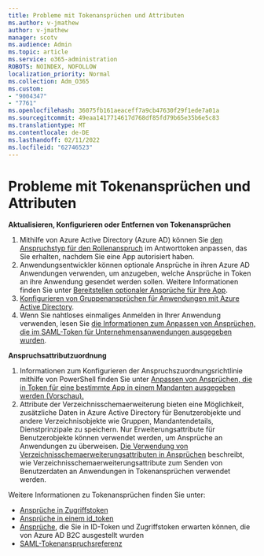 ```yaml
---
title: Probleme mit Tokenansprüchen und Attributen
ms.author: v-jmathew
author: v-jmathew
manager: scotv
ms.audience: Admin
ms.topic: article
ms.service: o365-administration
ROBOTS: NOINDEX, NOFOLLOW
localization_priority: Normal
ms.collection: Adm_O365
ms.custom:
- "9004347"
- "7761"
ms.openlocfilehash: 36075fb161aeaceff7a9cb47630f29f1ede7a01a
ms.sourcegitcommit: 49eaa1417714617d768df85fd79b65e35b6e5c83
ms.translationtype: MT
ms.contentlocale: de-DE
ms.lasthandoff: 02/11/2022
ms.locfileid: "62746523"
---
```

# <a name="issues-with-token-claims-and-attributes"></a>Probleme mit Tokenansprüchen und Attributen

**Aktualisieren, Konfigurieren oder Entfernen von Tokenansprüchen**

1. Mithilfe von Azure Active Directory (Azure AD) können Sie [den Anspruchstyp für den Rollenanspruch](https://docs.microsoft.com/azure/active-directory/develop/active-directory-enterprise-app-role-management) im Antworttoken anpassen, das Sie erhalten, nachdem Sie eine App autorisiert haben.
2. Anwendungsentwickler können optionale Ansprüche in ihren Azure AD Anwendungen verwenden, um anzugeben, welche Ansprüche in Token an ihre Anwendung gesendet werden sollen. Weitere Informationen finden Sie unter [Bereitstellen optionaler Ansprüche für Ihre App](https://docs.microsoft.com/azure/active-directory/develop/active-directory-optional-claims).
3. [Konfigurieren von Gruppenansprüchen für Anwendungen mit Azure Active Directory](https://docs.microsoft.com/azure/active-directory/hybrid/how-to-connect-fed-group-claims).
4. Wenn Sie nahtloses einmaliges Anmelden in Ihrer Anwendung verwenden, lesen Sie [die Informationen zum Anpassen von Ansprüchen, die im SAML-Token für Unternehmensanwendungen ausgegeben wurden](https://docs.microsoft.com/azure/active-directory/develop/active-directory-saml-claims-customization).

**Anspruchsattributzuordnung**

1. Informationen zum Konfigurieren der Anspruchszuordnungsrichtlinie mithilfe von PowerShell finden Sie unter [Anpassen von Ansprüchen, die in Token für eine bestimmte App in einem Mandanten ausgegeben werden (Vorschau).](https://docs.microsoft.com/azure/active-directory/develop/active-directory-claims-mapping)
2. Attribute der Verzeichnisschemaerweiterung bieten eine Möglichkeit, zusätzliche Daten in Azure Active Directory für Benutzerobjekte und andere Verzeichnisobjekte wie Gruppen, Mandantendetails, Dienstprinzipale zu speichern. Nur Erweiterungsattribute für Benutzerobjekte können verwendet werden, um Ansprüche an Anwendungen zu überweisen. [Die Verwendung von Verzeichnisschemaerweiterungsattributen in Ansprüchen](https://docs.microsoft.com/azure/active-directory/develop/active-directory-schema-extensions) beschreibt, wie Verzeichnisschemaerweiterungsattribute zum Senden von Benutzerdaten an Anwendungen in Tokenansprüchen verwendet werden.

Weitere Informationen zu Tokenansprüchen finden Sie unter:

- [Ansprüche in Zugriffstoken](https://docs.microsoft.com/azure/active-directory/develop/access-tokens#claims-in-access-tokens)
- [Ansprüche in einem id_token](https://docs.microsoft.com/azure/active-directory/develop/id-tokens#claims-in-an-id_token)
- [Ansprüche](https://docs.microsoft.com/azure/active-directory-b2c/tokens-overview#claims), die Sie in ID-Token und Zugriffstoken erwarten können, die von Azure AD B2C ausgestellt wurden
- [SAML-Tokenanspruchsreferenz](https://docs.microsoft.com/azure/active-directory/develop/reference-saml-tokens)
